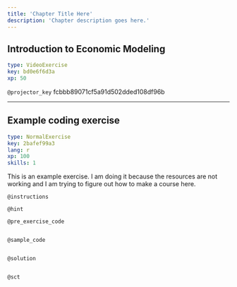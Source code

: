 ```yaml
---
title: 'Chapter Title Here'
description: 'Chapter description goes here.'
---
```


## Introduction to Economic Modeling

```yaml
type: VideoExercise
key: bd0e6f6d3a
xp: 50
```

`@projector_key`
fcbbb89071cf5a91d502dded108df96b

---

## Example coding exercise

```yaml
type: NormalExercise
key: 2bafef99a3
lang: r
xp: 100
skills: 1
```

This is an example exercise. I am doing it because the resources are not working and I am trying to figure out how to make a course here.

`@instructions`


`@hint`


`@pre_exercise_code`
```{r}

```

`@sample_code`
```{r}

```

`@solution`
```{r}

```

`@sct`
```{r}

```
